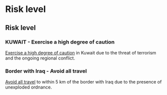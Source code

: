 # Risk level

## Risk level

### KUWAIT - Exercise a high degree of caution

[Exercise a high degree of caution](#levels "Risk Levels") in Kuwait due to the threat of terrorism and the ongoing regional conflict.

### Border with Iraq - Avoid all travel

[Avoid all travel](#levels "Risk Levels") to within 5 km of the border with Iraq due to the presence of unexploded ordnance.